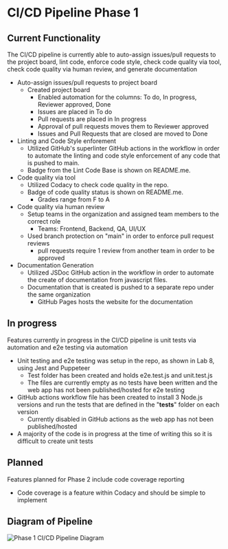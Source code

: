 # CI/CD Pipeline Phase 1

## Current Functionality

The CI/CD pipeline is currently able to auto-assign issues/pull requests to the project board, lint code, enforce code style, check code quality via tool, check code quality via human review, and generate documentation

- Auto-assign issues/pull requests to project board
  - Created project board
    - Enabled automation for the columns: To do, In progress, Reviewer approved, Done
    - Issues are placed in To do
    - Pull requests are placed in In progress
    - Approval of pull requests moves them to Reviewer approved
    - Issues and Pull Requests that are closed are moved to Done
- Linting and Code Style enforement
  - Utilized GitHub's superlinter GitHub actions in the workflow in order to automate the linting and code style enforcement of any code that is pushed to main.
  - Badge from the Lint Code Base is shown on README.me.
- Code quality via tool
  - Utilized Codacy to check code quality in the repo.
  - Badge of code quality status is shown on README.me.
    - Grades range from F to A
- Code quality via human review
  - Setup teams in the organization and assigned team members to the correct role
    - Teams: Frontend, Backend, QA, UI/UX
  - Used branch protection on "main" in order to enforce pull request reviews
    - pull requests require 1 review from another team in order to be approved
- Documentation Generation
  - Utilized JSDoc GitHub action in the workflow in order to automate the create of documentation from javascript files.
  - Documentation that is created is pushed to a separate repo under the same organization
    - GitHub Pages hosts the website for the documentation

## In progress

Features currently in progress in the CI/CD pipeline is unit tests via automation and e2e testing via automation

- Unit testing and e2e testing was setup in the repo, as shown in Lab 8, using Jest and Puppeteer
  - Test folder has been created and holds e2e.test.js and unit.test.js
  - The files are currently empty as no tests have been written and the web app has not been published/hosted for e2e testing
- GitHub actions workflow file has been created to install 3 Node.js versions and run the tests that are defined in the "__tests__" folder on each version
  - Currently disabled in GitHub actions as the web app has not been published/hosted
- A majority of the code is in progress at the time of writing this so it is difficult to create unit tests

## Planned

Features planned for Phase 2 include code coverage reporting

- Code coverage is a feature within Codacy and should be simple to implement

## Diagram of Pipeline

![Phase 1 CI/CD Pipeline Diagram](/cse110-fa21-group15/admin/cipipeline/phase1.drawio.png)

